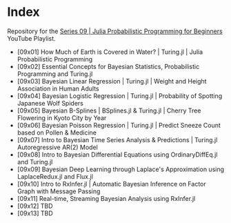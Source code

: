 # Index

Repository for the [Series 09 | Julia Probabilistic Programming for Beginners](https://www.youtube.com/watch?v=zU30QOsShls&list=PLhQ2JMBcfAsgU7kZ-Ee_SDrjhJIehICmR) YouTube Playlist.

* [09x01] How Much of Earth is Covered in Water? | Turing.jl | Julia Probabilistic Programming
* [09x02] Essential Concepts for Bayesian Statistics, Probabilistic Programming and Turing.jl
* [09x03] Bayesian Linear Regression | Turing.jl | Weight and Height Association in Human Adults
* [09x04] Bayesian Logistic Regression | Turing.jl | Probability of Spotting Japanese Wolf Spiders
* [09x05] Bayesian B-Splines | BSplines.jl & Turing.jl | Cherry Tree Flowering in Kyoto City by Year
* [09x06] Bayesian Poisson Regression | Turing.jl | Predict Sneeze Count based on Pollen & Medicine
* [09x07] Intro to Bayesian Time Series Analysis & Predictions | Turing.jl Autoregressive AR(2) Model
* [09x08] Intro to Bayesian Differential Equations using OrdinaryDiffEq.jl and Turing.jl
* [09x09] Bayesian Deep Learning through Laplace's Approximation using LaplaceRedux.jl and Flux.jl
* [09x10] Intro to RxInfer.jl | Automatic Bayesian Inference on Factor Graph with Message Passing
* [09x11] Real-time, Streaming Bayesian Analysis using RxInfer.jl
* [09x12] TBD
* [09x13] TBD
